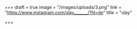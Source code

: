 +++
draft = true
image = "/images/uploads/3.png"
link = "https://www.instagram.com/ulay_______/?hl=de"
title = "ulay"

+++
